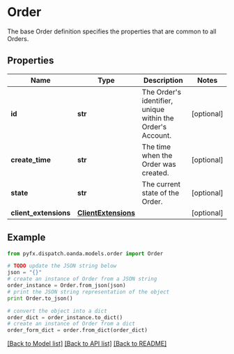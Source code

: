 # Order

The base Order definition specifies the properties that are common to all Orders.

## Properties
Name | Type | Description | Notes
------------ | ------------- | ------------- | -------------
**id** | **str** | The Order&#39;s identifier, unique within the Order&#39;s Account. | [optional] 
**create_time** | **str** | The time when the Order was created. | [optional] 
**state** | **str** | The current state of the Order. | [optional] 
**client_extensions** | [**ClientExtensions**](ClientExtensions.md) |  | [optional] 

## Example

```python
from pyfx.dispatch.oanda.models.order import Order

# TODO update the JSON string below
json = "{}"
# create an instance of Order from a JSON string
order_instance = Order.from_json(json)
# print the JSON string representation of the object
print Order.to_json()

# convert the object into a dict
order_dict = order_instance.to_dict()
# create an instance of Order from a dict
order_form_dict = order.from_dict(order_dict)
```
[[Back to Model list]](../README.md#documentation-for-models) [[Back to API list]](../README.md#documentation-for-api-endpoints) [[Back to README]](../README.md)


